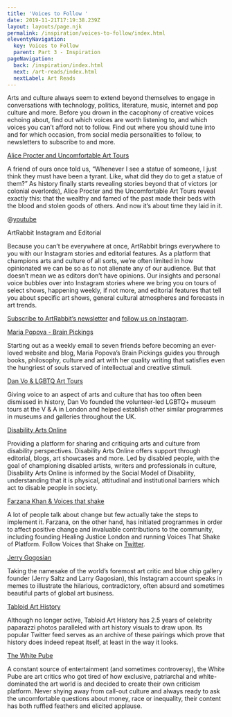 ```yaml
---
title: 'Voices to Follow '
date: 2019-11-21T17:19:38.239Z
layout: layouts/page.njk
permalink: /inspiration/voices-to-follow/index.html
eleventyNavigation:
  key: Voices to Follow
  parent: Part 3 - Inspiration
pageNavigation:
  back: /inspiration/index.html
  next: /art-reads/index.html
  nextLabel: Art Reads
---
```

Arts and culture always seem to extend beyond themselves to engage in conversations with technology, politics, literature, music, internet and pop culture and more. Before you drown in the cacophony of creative voices echoing about, find out which voices are worth listening to, and which voices you can’t afford not to follow. Find out where you should tune into and for which occasion, from social media personalities to follow, to newsletters to subscribe to and more. 

[Alice Procter and Uncomfortable Art Tours](https://www.theexhibitionist.org/)

A friend of ours once told us, “Whenever I see a statue of someone, I just think they must have been a tyrant. Like, what did they do to get a statue of them?” As history finally starts revealing stories beyond that of victors (or colonial overlords), Alice Procter and the Uncomfortable Art Tours reveal exactly this: that the wealthy and famed of the past made their beds with the blood and stolen goods of others. And now it’s about time they laid in it. 

@[youtube](8BTHeN45vcw "Alice Procter on the discomfort of her tours")

ArtRabbit Instagram and Editorial

Because you can’t be everywhere at once, ArtRabbit brings everywhere to you with our Instagram stories and editorial features. As a platform that champions arts and culture of all sorts, we’re often limited in how opinionated we can be so as to not alienate any of our audience. But that doesn’t mean we as editors don’t have opinions. Our insights and personal voice bubbles over into Instagram stories where we bring you on tours of select shows, happening weekly, if not more, and editorial features that tell you about specific art shows, general cultural atmospheres and forecasts in art trends. 

[Subscribe to ArtRabbit’s newsletter](https://www.artrabbit.com/subscribe) and [follow us on Instagram](https://www.instagram.com/artrabbit/).

[Maria Popova - Brain Pickings](https://www.brainpickings.org/)

Starting out as a weekly email to seven friends before becoming an ever-loved website and blog, Maria Popova’s Brain Pickings guides you through books, philosophy, culture and art with her quality writing that satisfies even the hungriest of souls starved of intellectual and creative stimuli. 

[Dan Vo & LGBTQ Art Tours ](https://twitter.com/DanNouveau)

Giving voice to an aspect of arts and culture that has too often been dismissed in history, Dan Vo founded the volunteer-led LGBTQ+ museum tours at the V & A in London and helped establish other similar programmes in museums and galleries throughout the UK. 

[Disability Arts Online](https://disabilityarts.online/)

Providing a platform for sharing and critiquing arts and culture from disability perspectives. Disability Arts Online offers support through editorial, blogs, art showcases and more. Led by disabled people, with the goal of championing disabled artists, writers and professionals in culture, Disability Arts Online is informed by the Social Model of Disability, understanding that it is physical, attitudinal and institutional barriers which act to disable people in society. 

[Farzana Khan & Voices that shake ](https://www.voicesthatshake.org/)

A lot of people talk about change but few actually take the steps to implement it. Farzana, on the other hand, has initiated programmes in order to affect positive change and invaluable contributions to the community, including founding Healing Justice London and running Voices That Shake of Platform. Follow Voices that Shake on [Twitter](https://twitter.com/voicesthatSHAKE). 

[Jerry Gogosian](https://www.instagram.com/jerrygogosian)

Taking the namesake of the world’s foremost art critic and blue chip gallery founder (Jerry Saltz and Larry Gagosian), this Instagram account speaks in memes to illustrate the hilarious, contradictory, often absurd and sometimes beautiful parts of global art business.  

[Tabloid Art History ](https://twitter.com/TabloidArtHist)

Although no longer active, Tabloid Art History has 2.5 years of celebrity paparazzi photos paralleled with art history visuals to draw upon. Its popular Twitter feed serves as an archive of these pairings which prove that history does indeed repeat itself, at least in the way it looks. 

[The White Pube](https://www.thewhitepube.co.uk/)

A constant source of entertainment (and sometimes controversy), the White Pube are art critics who got tired of how exclusive, patriarchal and white-dominated the art world is and decided to create their own criticism platform. Never shying away from call-out culture and always ready to ask the uncomfortable questions about money, race or inequality, their content has both ruffled feathers and elicited applause.
